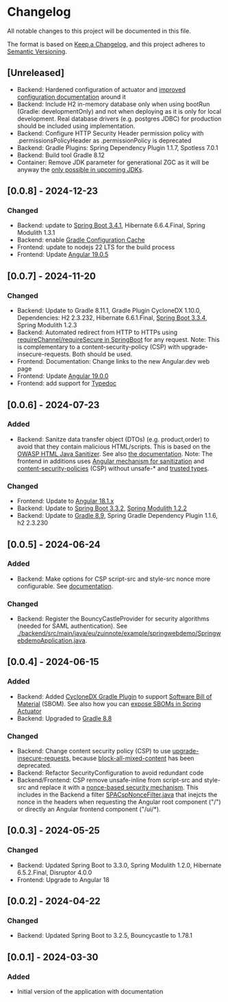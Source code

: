 # Changelog

All notable changes to this project will be documented in this file.

The format is based on [Keep a Changelog](https://keepachangelog.com/en/1.1.0/),
and this project adheres to [Semantic Versioning](https://semver.org/spec/v2.0.0.html).

## [Unreleased]
* Backend: Hardened configuration of actuator and [improved configuration documentation](./backend/docs/CONFIGURE.md) around it
* Backend: Include H2 in-memory database only when using bootRun (Gradle: developmentOnly) and not when deploying as it is only for local development. Real database drivers (e.g. postgres JDBC) for production should be included using implementation.
* Backend: Configure HTTP Security Header permission policy with .permissionsPolicyHeader as .permissionPolicy is deprecated
* Backend: Gradle Plugins: Spring Dependency Plugin 1.1.7, Spotless 7.0.1
* Backend: Build tool Gradle 8.12
* Container: Remove JDK parameter for generational ZGC as it will be anyway the [only possible in upcoming JDKs](https://openjdk.org/jeps/474).

## [0.0.8] - 2024-12-23
### Changed
* Backend: update to [Spring Boot 3.4.1](https://spring.io/blog/2024/12/19/spring-boot-3-4-1-available-now), Hibernate 6.6.4.Final, Spring Modulith 1.3.1
* Backend: enable [Gradle Configuration Cache](https://docs.gradle.org/current/userguide/configuration_cache.html#config_cache:usage:parallel)
* Frontend: update to nodejs 22 LTS for the build process
* Frontend: Update [Angular 19.0.5](https://github.com/angular/angular/releases/tag/19.0.5)

## [0.0.7] - 2024-11-20
### Changed
* Backend: Update to Gradle 8.11.1, Gradle Plugin CycloneDX 1.10.0, Dependencies: H2 2.3.232, Hibernate 6.6.1.Final, [Spring Boot 3.3.4](https://spring.io/blog/2024/09/19/spring-boot-3-3-4-available-now), Spring Modulith 1.2.3
* Backend: Automated redirect from HTTP to HTTPs using [requireChannel/requireSecure in SpringBoot](https://docs.spring.io/spring-security/site/docs/current/api/org/springframework/security/config/annotation/web/builders/HttpSecurity.html) for any request. Note: This is complementary to a content-security-policy (CSP) with upgrade-insecure-requests. Both should be used.
* Frontend: Documentation: Change links to the new Angular.dev web page
* Frontend: Update [Angular 19.0.0](https://github.com/angular/angular/releases/tag/19.0.0)
* Frontend: add support for [Typedoc](https://typedoc.org/)

## [0.0.6] - 2024-07-23
### Added
* Backend: Sanitze data transfer object (DTOs) (e.g. product,order) to avoid that they contain malicious HTML/scripts. This is based on the [OWASP HTML Java Sanitizer](https://owasp.org/www-project-java-html-sanitizer/). See also [the documentation](./backend/docs/ARCHITECTURE.md). Note: The frontend in additions uses [Angular mechanism for sanitization](https://angular.dev/best-practices/security) and [content-security-policies](https://angular.dev/best-practices/security#content-security-policy) (CSP) without unsafe-* and [trusted types](https://angular.dev/best-practices/security#enforcing-trusted-types).
### Changed
* Frontend: Update to [Angular 18.1.x](https://github.com/angular/angular/releases/tag/18.1.1)
* Backend: Update to [Spring Boot 3.3.2](https://spring.io/blog/2024/07/18/spring-boot-3-3-2-available-now), [Spring Modulith 1.2.2](https://spring.io/blog/2024/06/21/spring-modulith-1-1-6-and-1-2-1-released)
* Backend: Update to [Gradle 8.9](https://docs.gradle.org/8.9/release-notes.html), Spring Gradle Dependency Plugin 1.1.6, h2 2.3.230


## [0.0.5] - 2024-06-24
### Added
* Backend: Make options for CSP script-src and style-src nonce more configurable. See [documentation](./backend/docs/CONFIGURE.md).
### Changed
* Backend: Register the BouncyCastleProvider for security algorithms (needed for SAML authentication). See [./backend/src/main/java/eu/zuinnote/example/springwebdemo/SpringwebdemoApplication.java](./backend/src/main/java/eu/zuinnote/example/springwebdemo/SpringwebdemoApplication.java).



## [0.0.4] - 2024-06-15
### Added
* Backend: Added [CycloneDX Gradle Plugin](https://github.com/CycloneDX/cyclonedx-gradle-plugin) to support [Software Bill of Material](https://en.wikipedia.org/wiki/Software_supply_chain) (SBOM). See also how you can [expose SBOMs in Spring Actuator](https://spring.io/blog/2024/05/24/sbom-support-in-spring-boot-3-3)
* Backend: Upgraded to [Gradle 8.8](https://docs.gradle.org/8.8/release-notes.html)
### Changed
* Backend: Change content security policy (CSP) to use [upgrade-insecure-requests](https://developer.mozilla.org/en-US/docs/Web/HTTP/Headers/Content-Security-Policy/upgrade-insecure-requests), because [block-all-mixed-content](https://developer.mozilla.org/en-US/docs/Web/HTTP/Headers/Content-Security-Policy/block-all-mixed-content) has been deprecated.
* Backend: Refactor SecurityConfiguration to avoid redundant code
* Backend/Frontend: CSP remove unsafe-inline from script-src and style-src and replace it with a [nonce-based security mechanism](https://angular.dev/best-practices/security#content-security-policy). This includes in the Backend a filter [SPACspNonceFilter.java](./backend/src/main/java/eu/zuinnote/example/springwebdemo/configuration/SPACspNonceFilter.java) that inejcts the nonce in the headers when requesting the Angular root component ("/") or directly an Angular frontend component ("/ui/*).


## [0.0.3] - 2024-05-25
### Changed
* Backend: Updated Spring Boot to 3.3.0, Spring Modulith 1.2.0, Hibernate 6.5.2.Final, Disruptor 4.0.0
* Frontend: Upgrade to Angular 18

## [0.0.2] - 2024-04-22
### Changed
* Backend: Updated Spring Boot to 3.2.5, Bouncycastle to 1.78.1

## [0.0.1] - 2024-03-30

### Added
* Initial version of the application with documentation




